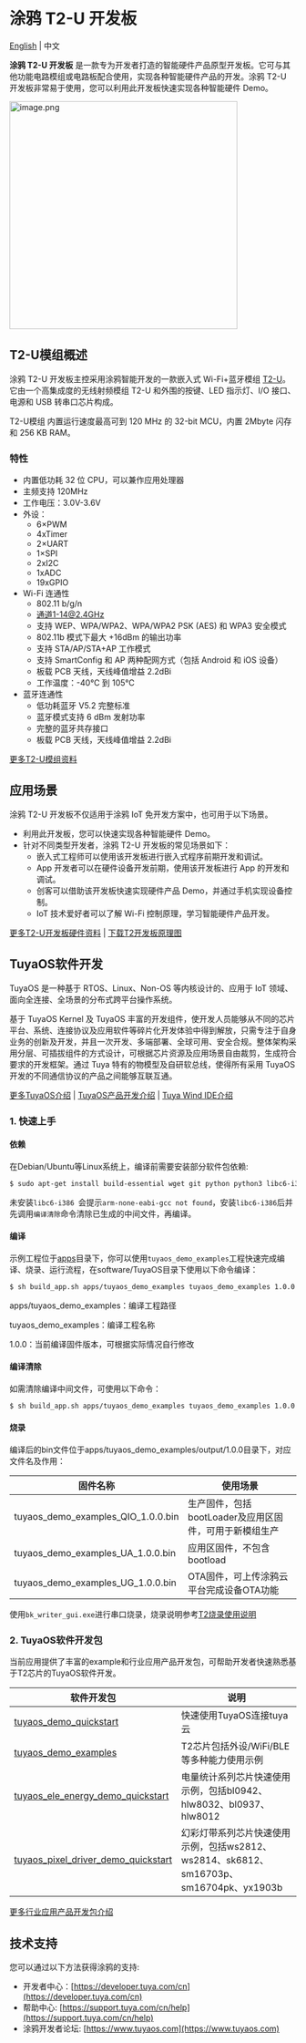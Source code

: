 # 涂鸦 T2-U 开发板
[English](https://github.com/tuya/tuyaos-development-board-t2/blob/main/README.md) | 中文

**涂鸦 T2-U 开发板** 是一款专为开发者打造的智能硬件产品原型开发板。它可与其他功能电路模组或电路板配合使用，实现各种智能硬件产品的开发。涂鸦 T2-U 开发板非常易于使用，您可以利用此开发板快速实现各种智能硬件 Demo。

<img alt="image.png" src="https://airtake-public-data-1254153901.cos.ap-shanghai.myqcloud.com/content-platform/hestia/16781047011ffea0d5520.png" width="400">

## T2-U模组概述
涂鸦 T2-U 开发板主控采用涂鸦智能开发的一款嵌入式 Wi-Fi+蓝牙模组 [T2-U](https://developer.tuya.com/en/docs/iot/T2-U-module-datasheet?id=Kce1tncb80ldq)。它由一个高集成度的无线射频模组 T2-U 和外围的按键、LED 指示灯、I/O 接口、电源和 USB 转串口芯片构成。

T2-U模组 内置运行速度最高可到 120 MHz 的 32-bit MCU，内置 2Mbyte 闪存和 256 KB RAM。

### 特性

- 内置低功耗 32 位 CPU，可以兼作应用处理器
- 主频支持 120MHz
- 工作电压：3.0V-3.6V
- 外设：
  - 6×PWM
  - 4xTimer
  - 2×UART
  - 1×SPI
  - 2xI2C
  - 1xADC
  - 19xGPIO
- Wi-Fi 连通性
  - 802.11 b/g/n
  - 通道1-14@2.4GHz
  - 支持 WEP、WPA/WPA2、WPA/WPA2 PSK (AES) 和 WPA3 安全模式
  - 802.11b 模式下最大 +16dBm 的输出功率
  - 支持 STA/AP/STA+AP 工作模式
  - 支持 SmartConfig 和 AP 两种配网方式（包括 Android 和 iOS 设备）
  - 板载 PCB 天线，天线峰值增益 2.2dBi
  - 工作温度：-40℃ 到 105℃
- 蓝牙连通性
  - 低功耗蓝牙 V5.2 完整标准
  - 蓝牙模式支持 6 dBm 发射功率
  - 完整的蓝牙共存接口
  - 板载 PCB 天线，天线峰值增益 2.2dBi

[更多T2-U模组资料](https://developer.tuya.com/cn/docs/iot/T2-U-module-datasheet?id=Kce1tncb80ldq)


## 应用场景
涂鸦 T2-U 开发板不仅适用于涂鸦 IoT 免开发方案中，也可用于以下场景。
- 利用此开发板，您可以快速实现各种智能硬件 Demo。
- 针对不同类型开发者，涂鸦 T2-U 开发板的常见场景如下：
    - 嵌入式工程师可以使用该开发板进行嵌入式程序前期开发和调试。
    - App 开发者可以在硬件设备开发前期，使用该开发板进行 App 的开发和调试。
    - 创客可以借助该开发板快速实现硬件产品 Demo，并通过手机实现设备控制。
    - IoT 技术爱好者可以了解 Wi-Fi 控制原理，学习智能硬件产品开发。

[更多T2-U开发板硬件资料](https://developer.tuya.com/cn/docs/iot/t2-u-board?id=Kce6cq9e9vlmv) | [下载T2开发板原理图](https://github.com/tuya/tuyaos-development-board-t2/blob/main/hardware/Tuya%20T2%20Development%20Board_V1.0.0.pdf)



## TuyaOS软件开发
TuyaOS 是一种基于 RTOS、Linux、Non-OS 等内核设计的、应用于 IoT 领域、面向全连接、全场景的分布式跨平台操作系统。

基于 TuyaOS Kernel 及 TuyaOS 丰富的开发组件，使开发人员能够从不同的芯片平台、系统、连接协议及应用软件等碎片化开发体验中得到解放，只需专注于自身业务的创新及开发，并且一次开发、多端部署、全球可用、安全合规。整体架构采用分层、可插拔组件的方式设计，可根据芯片资源及应用场景自由裁剪，生成符合要求的开发框架。通过 Tuya 特有的物模型及自研软总线，使得所有采用 TuyaOS 开发的不同通信协议的产品之间能够互联互通。

[更多TuyaOS介绍](https://developer.tuya.com/cn/docs/iot-device-dev) | [TuyaOS产品开发介绍](https://developer.tuya.com/cn/docs/iot/development-overview?id=Ka3redtxl6g4k) | [Tuya Wind IDE介绍](https://developer.tuya.com/cn/docs/iot-device-dev/tuyaos-wind-ide?id=Kbfy6kfuuqqu3)

### 1. 快速上手

#### 依赖
在Debian/Ubuntu等Linux系统上，编译前需要安装部分软件包依赖:
``` bash
$ sudo apt-get install build-essential wget git python python3 libc6-i386 
```

未安装`libc6-i386 `会提示`arm-none-eabi-gcc not found`，安装`libc6-i386`后并先调用`编译清除`命令清除已生成的中间文件，再编译。



#### 编译

示例工程位于[apps](software/TuyaOS/apps)目录下，你可以使用`tuyaos_demo_examples`工程快速完成编译、烧录、运行流程，在software/TuyaOS目录下使用以下命令编译：
``` bash
$ sh build_app.sh apps/tuyaos_demo_examples tuyaos_demo_examples 1.0.0
```
apps/tuyaos_demo_examples：编译工程路径

tuyaos_demo_examples：编译工程名称

1.0.0：当前编译固件版本，可根据实际情况自行修改



#### 编译清除

如需清除编译中间文件，可使用以下命令：

``` bash
$ sh build_app.sh apps/tuyaos_demo_examples tuyaos_demo_examples 1.0.0 clean
```



#### 烧录

编译后的bin文件位于apps/tuyaos_demo_examples/output/1.0.0目录下，对应文件名及作用：

| 固件名称                           | 使用场景                                               |
| ---------------------------------- | ------------------------------------------------------ |
| tuyaos_demo_examples_QIO_1.0.0.bin | 生产固件，包括bootLoader及应用区固件，可用于新模组生产 |
| tuyaos_demo_examples_UA_1.0.0.bin  | 应用区固件，不包含bootload                             |
| tuyaos_demo_examples_UG_1.0.0.bin  | OTA固件，可上传涂鸦云平台完成设备OTA功能               |


使用`bk_writer_gui.exe`进行串口烧录，烧录说明参考[T2烧录使用说明](tools/README_zh.md)



### 2. TuyaOS软件开发包

当前应用提供了丰富的example和行业应用产品开发包，可帮助开发者快速熟悉基于T2芯片的TuyaOS软件开发。

| 软件开发包                                                   | 说明                                                         |
| ------------------------------------------------------------ | ------------------------------------------------------------ |
| [tuyaos_demo_quickstart](software/TuyaOS/apps/tuyaos_demo_quickstart) | 快速使用TuyaOS连接tuya云                                     |
| [tuyaos_demo_examples](software/TuyaOS/apps/tuyaos_demo_examples) | T2芯片包括外设/WiFi/BLE等多种能力使用示例                    |
| [tuyaos_ele_energy_demo_quickstart](software/TuyaOS/apps/tuyaos_ele_energy_demo_quickstart) | 电量统计系列芯片快速使用示例，包括bl0942、hlw8032、bl0937、hlw8012 |
| [tuyaos_pixel_driver_demo_quickstart](software/TuyaOS/apps/tuyaos_pixel_driver_demo_quickstart) | 幻彩灯带系列芯片快速使用示例，包括ws2812、ws2814、sk6812、sm16703p、sm16704pk、yx1903b |

[更多行业应用产品开发包介绍](https://developer.tuya.com/cn/docs/iot-device-dev/tuyaos-package-networking-wifible?id=Kbfxri1h48k7f)



## 技术支持

您可以通过以下方法获得涂鸦的支持:

- 开发者中心：[https://developer.tuya.com/cn](https://developer.tuya.com/cn)
- 帮助中心: [https://support.tuya.com/cn/help](https://support.tuya.com/cn/help)
- 涂鸦开发者论坛: [https://www.tuyaos.com](https://www.tuyaos.com)
